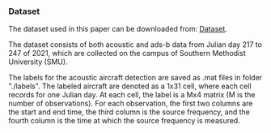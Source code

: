 ### Dataset
The dataset used in this paper can be downloaded from: [Dataset](https://smu.box.com/s/ka1oo3mrz1oamgie0fcdyvz7xm3puwif). 

The dataset consists of both acoustic and ads-b data from Julian day 217 to 247 of 2021, which are collected on the campus of Southern Methodist University (SMU). 

The labels for the acoustic aircraft detection are saved as .mat files in folder "./labels". The labeled aircraft are denoted as a 1x31 cell, where each cell records for one Julian day. At each cell, the label is a Mx4 matrix (M is the number of observations). For each observation, the first two columns are the start and end time, the third column is the source frequency, and the fourth column is the time at which the source frequency is measured. 
